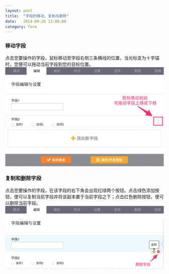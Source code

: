 ```yaml
---
layout: post
title:  "字段的移动、复制与删除"
date:   2014-09-26 12:00:08
category: form
---
```


### 移动字段
点击您要操作的字段，鼠标移动至字段右侧三条横线的位置，当光标变为十字锚时，您便可以拖动当前字段到您的目标位置。
	![](/images/form-editing-1.png)

### 复制和删除字段
点击您要操作的字段，在该字段的右下角会出现红绿两个按钮。点击绿色添加按钮，便可以复制当前字段并将该副本置于当前字段之下；点击红色删除按钮，便可以删除当前字段。
	![](/images/form-editing-2.png)

